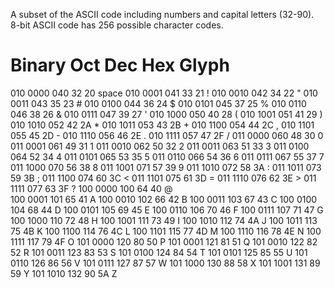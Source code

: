 A subset of the ASCII code including numbers and capital letters (32-90). 8-bit ASCII code has 256 possible character codes.

Binary	  Oct	Dec	Hex	Glyph
============================
010 0000	040	32	20	 space
010 0001	041	33	21	!
010 0010	042	34	22	"
010 0011	043	35	23	#
010 0100	044	36	24	$
010 0101	045	37	25	%
010 0110	046	38	26	&
010 0111	047	39	27	'
010 1000	050	40	28	(
010 1001	051	41	29	)
010 1010	052	42	2A	*
010 1011	053	43	2B	+
010 1100	054	44	2C	,
010 1101	055	45	2D	-
010 1110	056	46	2E	.
010 1111	057	47	2F	/
011 0000	060	48	30	0
011 0001	061	49	31	1
011 0010	062	50	32	2
011 0011	063	51	33	3
011 0100	064	52	34	4
011 0101	065	53	35	5
011 0110	066	54	36	6
011 0111	067	55	37	7
011 1000	070	56	38	8
011 1001	071	57	39	9
011 1010	072	58	3A	:
011 1011	073	59	3B	;
011 1100	074	60	3C	<
011 1101	075	61	3D	=
011 1110	076	62	3E	>
011 1111	077	63	3F	?
100 0000	100	64	40	@	
100 0001	101	65	41	A
100 0010	102	66	42	B
100 0011	103	67	43	C
100 0100	104	68	44	D
100 0101	105	69	45	E
100 0110	106	70	46	F
100 0111	107	71	47	G
100 1000	110	72	48	H
100 1001	111	73	49	I
100 1010	112	74	4A	J
100 1011	113	75	4B	K
100 1100	114	76	4C	L
100 1101	115	77	4D	M
100 1110	116	78	4E	N
100 1111	117	79	4F	O
101 0000	120	80	50	P
101 0001	121	81	51	Q
101 0010	122	82	52	R
101 0011	123	83	53	S
101 0100	124	84	54	T
101 0101	125	85	55	U
101 0110	126	86	56	V
101 0111	127	87	57	W
101 1000	130	88	58	X
101 1001	131	89	59	Y
101 1010	132	90	5A	Z
